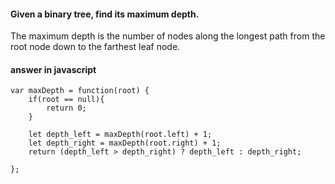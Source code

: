 #### Given a binary tree, find its maximum depth.

The maximum depth is the number of nodes along the longest path from the root node down to the farthest leaf node.

#### answer in javascript
```
var maxDepth = function(root) {
    if(root == null){
        return 0;
    }

    let depth_left = maxDepth(root.left) + 1;
    let depth_right = maxDepth(root.right) + 1;
    return (depth_left > depth_right) ? depth_left : depth_right;

};
```
